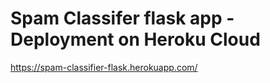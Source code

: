 # Spam Classifer flask app -Deployment on Heroku Cloud
https://spam-classifier-flask.herokuapp.com/
